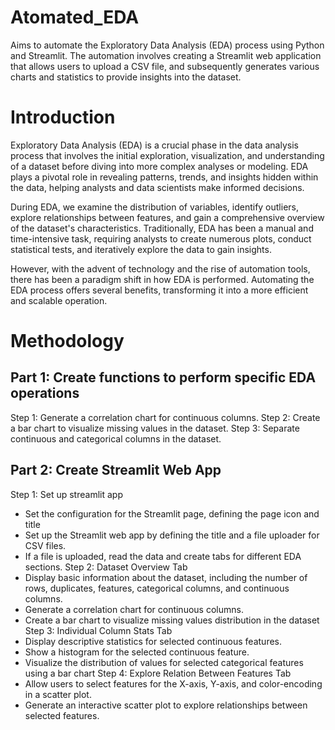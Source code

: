 # Atomated_EDA
Aims to automate the Exploratory Data Analysis (EDA) process using Python and Streamlit.  The automation involves creating a Streamlit web application that allows users to upload a CSV file, and subsequently generates various charts and statistics to provide insights into the dataset.
# Introduction
Exploratory Data Analysis (EDA) is a crucial phase in the data analysis process that involves the initial exploration, visualization, and understanding of a dataset before diving into more complex analyses or modeling. EDA plays a pivotal role in revealing patterns, trends, and insights hidden within the data, helping analysts and data scientists make informed decisions.

During EDA, we examine  the distribution of variables, identify outliers, explore relationships between features, and gain a comprehensive overview of the dataset's characteristics. Traditionally, EDA has been a manual and time-intensive task, requiring analysts to create numerous plots, conduct statistical tests, and iteratively explore the data to gain insights.

However, with the advent of technology and the rise of automation tools, there has been a paradigm shift in how EDA is performed. Automating the EDA process offers several benefits, transforming it into a more efficient and scalable operation.
# Methodology
## Part 1: Create functions to perform specific EDA operations
Step 1:  Generate a correlation chart for continuous columns.
Step 2: Create a bar chart to visualize missing values in the dataset.
Step 3: Separate continuous and categorical columns in the dataset.
## Part 2: Create Streamlit Web App
Step 1: Set up streamlit app
- Set the configuration for the Streamlit page, defining the page icon and title
- Set up the Streamlit web app by defining the title and a file uploader for CSV files.
- If a file is uploaded, read the data and create tabs for different EDA sections.
  Step 2: Dataset Overview Tab
- Display basic information about the dataset, including the number of rows, duplicates, features, categorical columns, and continuous columns.
- Generate a correlation chart for continuous columns.
- Create a bar chart to visualize missing values distribution in the dataset
Step 3: Individual Column Stats Tab
- Display descriptive statistics for selected continuous features.
- Show a histogram for the selected continuous feature.
- Visualize the distribution of values for selected categorical features using a bar chart
Step 4: Explore Relation Between Features Tab
- Allow users to select features for the X-axis, Y-axis, and color-encoding in a scatter plot.
- Generate an interactive scatter plot to explore relationships between selected features.
